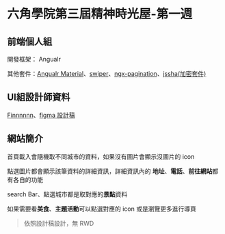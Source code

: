 # 六角學院第三屆精神時光屋-第一週
## 前端個人組

開發框架： Angualr

 其他套件：[Angualr Material](https://material.angular.io/)、[swiper](https://swiperjs.com/)、[ngx-pagination](https://www.npmjs.com/package/ngx-pagination)、[jssha(加密套件)](https://github.com/Caligatio/jsSHA)

## UI組設計師資料

[Finnnnnn](https://2021.thef2e.com/users/6296427084285739198?week=1&type=1)、[figma 設計稿](https://www.figma.com/file/qZkkIGFTPwi0dcXXx9IR5o/YO!-Taiwan!?node-id=0%3A1)

## 網站簡介
 首頁載入會隨機取不同城市的資料，如果沒有圖片會顯示沒圖片的 icon
 
 點選圖片都會顯示該筆資料的詳細資訊，詳細資訊內的 **地址**、**電話**、**前往網站**都有各自的功能
 
 search Bar、點選城市都是取對應的**景點**資料
 
 如果需要看**美食**、**主題活動**可以點選對應的 icon 或是瀏覽更多進行導頁
 
> 依照設計稿設計，無 RWD

